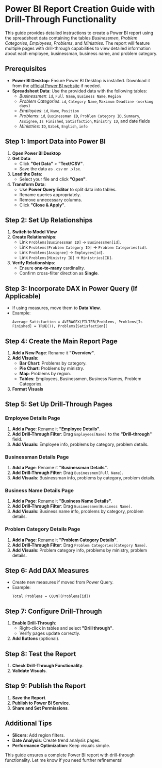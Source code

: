 # Power BI Report Creation Guide with Drill-Through Functionality

This guide provides detailed instructions to create a Power BI report using the spreadsheet data containing the tables *Businessmen*, *Problem Categories*, *Employees*, *Problems*, and *Ministries*. The report will feature multiple pages with drill-through capabilities to view detailed information about each employee, businessman, business name, and problem category.

## Prerequisites

- **Power BI Desktop**: Ensure Power BI Desktop is installed. Download it from the [official Power BI website](https://powerbi.microsoft.com/desktop/) if needed.
- **Spreadsheet Data**: Use the provided data with the following tables:
  - *Businessmen*: `id`, `Full Name`, `Business Name`, `Region`
  - *Problem Categories*: `id`, `Category Name`, `Maximum Deadline (working days)`
  - *Employees*: `id`, `Name`, `Position`
  - *Problems*: `id`, `Businessman ID`, `Problem Category ID`, `Summary`, `Assignee`, `Is Finished`, `Satisfaction`, `Ministry ID`, and date fields
  - *Ministries*: `ID`, `Uzbek`, `English`, `info`

## Step 1: Import Data into Power BI

1. **Open Power BI Desktop**
2. **Get Data**:
   - Click **"Get Data"** > **"Text/CSV"**.
   - Save the data as `.csv` or `.xlsx`.
3. **Load the Data**:
   - Select your file and click **"Open"**.
4. **Transform Data**:
   - Use **Power Query Editor** to split data into tables.
   - Rename queries appropriately.
   - Remove unnecessary columns.
   - Click **"Close & Apply"**.

## Step 2: Set Up Relationships

1. **Switch to Model View**
2. **Create Relationships**:
   - Link `Problems[Businessman ID]` → `Businessmen[id]`.
   - Link `Problems[Problem Category ID]` → `Problem Categories[id]`.
   - Link `Problems[Assignee]` → `Employees[id]`.
   - Link `Problems[Ministry ID]` → `Ministries[ID]`.
3. **Verify Relationships**:
   - Ensure **one-to-many** cardinality.
   - Confirm cross-filter direction as **Single**.

## Step 3: Incorporate DAX in Power Query (If Applicable)

- If using measures, move them to **Data View**.
- Example:
  ```DAX
  Average Satisfaction = AVERAGEX(FILTER(Problems, Problems[Is Finished] = TRUE()), Problems[Satisfaction])
  ```

## Step 4: Create the Main Report Page

1. **Add a New Page**: Rename it **"Overview"**.
2. **Add Visuals**:
   - **Bar Chart**: Problems by category.
   - **Pie Chart**: Problems by ministry.
   - **Map**: Problems by region.
   - **Tables**: Employees, Businessmen, Business Names, Problem Categories.
3. **Format Visuals**

## Step 5: Set Up Drill-Through Pages

### Employee Details Page
1. **Add a Page**: Rename it **"Employee Details"**.
2. **Add Drill-Through Filter**: Drag `Employees[Name]` to the **"Drill-through"** field.
3. **Add Visuals**: Employee info, problems by category, problem details.

### Businessman Details Page
1. **Add a Page**: Rename it **"Businessman Details"**.
2. **Add Drill-Through Filter**: Drag `Businessmen[Full Name]`.
3. **Add Visuals**: Businessman info, problems by category, problem details.

### Business Name Details Page
1. **Add a Page**: Rename it **"Business Name Details"**.
2. **Add Drill-Through Filter**: Drag `Businessmen[Business Name]`.
3. **Add Visuals**: Business name info, problems by category, problem details.

### Problem Category Details Page
1. **Add a Page**: Rename it **"Problem Category Details"**.
2. **Add Drill-Through Filter**: Drag `Problem Categories[Category Name]`.
3. **Add Visuals**: Problem category info, problems by ministry, problem details.

## Step 6: Add DAX Measures

- Create new measures if moved from Power Query.
- Example:
  ```DAX
  Total Problems = COUNT(Problems[id])
  ```

## Step 7: Configure Drill-Through

1. **Enable Drill-Through**:
   - Right-click in tables and select **"Drill through"**.
   - Verify pages update correctly.
2. **Add Buttons** (optional).

## Step 8: Test the Report

1. **Check Drill-Through Functionality**.
2. **Validate Visuals**.

## Step 9: Publish the Report

1. **Save the Report**.
2. **Publish to Power BI Service**.
3. **Share and Set Permissions**.

## Additional Tips

- **Slicers**: Add region filters.
- **Date Analysis**: Create trend analysis pages.
- **Performance Optimization**: Keep visuals simple.

This guide ensures a complete Power BI report with drill-through functionality. Let me know if you need further refinements!
